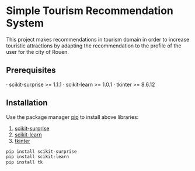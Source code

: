 # Simple Tourism Recommendation System

This project makes recommendations in tourism domain in order to increase touristic attractions by adapting the recommendation to the profile of the user for the city of Rouen.

## Prerequisites

· scikit-surprise >= 1.1.1
· scikit-learn >= 1.0.1
· tkinter >= 8.6.12

## Installation

Use the package manager [pip](https://pip.pypa.io/en/stable/) to install above libraries:

1. [scikit-surprise](https://pypi.org/project/scikit-surprise/#description) 
2. [scikit-learn](https://pypi.org/project/scikit-learn/)
3. [tkinter](https://www.tutorialspoint.com/how-to-install-tkinter-in-python)

```bash
pip install scikit-surprise
pip install scikit-learn
pip install tk
```
